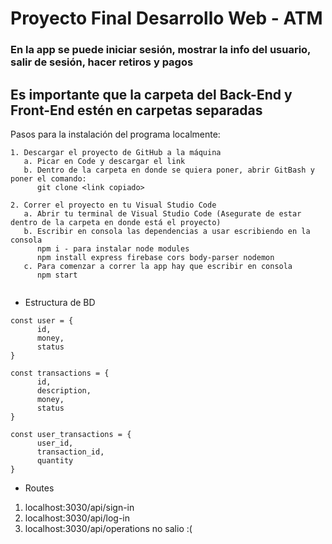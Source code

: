 ﻿# Proyecto Final Desarrollo Web - ATM
### En la app se puede iniciar sesión, mostrar la info del usuario, salir de sesión, hacer retiros y pagos

## Es importante que la carpeta del Back-End y Front-End estén en carpetas separadas

Pasos para la instalación del programa localmente:
```
1. Descargar el proyecto de GitHub a la máquina
   a. Picar en Code y descargar el link
   b. Dentro de la carpeta en donde se quiera poner, abrir GitBash y poner el comando:
      git clone <link copiado>
      
2. Correr el proyecto en tu Visual Studio Code
   a. Abrir tu terminal de Visual Studio Code (Asegurate de estar dentro de la carpeta en donde está el proyecto)
   b. Escribir en consola las dependencias a usar escribiendo en la consola
      npm i - para instalar node modules
      npm install express firebase cors body-parser nodemon
   c. Para comenzar a correr la app hay que escribir en consola
      npm start
   
```

* Estructura de BD

```
const user = {
      id,
      money,
      status               
}

const transactions = {
      id,
      description,
      money,
      status                
}

const user_transactions = {
      user_id,
      transaction_id,
      quantity                
}
```


* Routes

1. localhost:3030/api/sign-in
2. localhost:3030/api/log-in           
3. localhost:3030/api/operations   no salio :(
